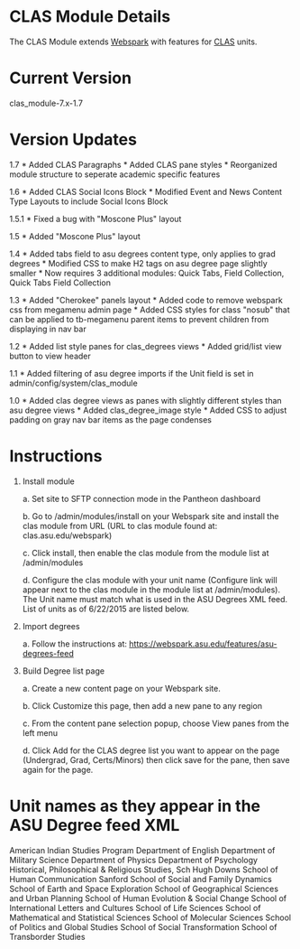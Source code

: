 # CLAS Module Details

The CLAS Module extends [Webspark](https://drupal.asu.edu/) with features for [CLAS](https://clas.asu.edu/) units.

# Current Version

clas_module-7.x-1.7

# Version Updates

1.7
	* Added CLAS Paragraphs
	* Added CLAS pane styles
	* Reorganized module structure to seperate academic specific features

1.6
	* Added CLAS Social Icons Block
	* Modified Event and News Content Type Layouts to include Social Icons Block

1.5.1
	* Fixed a bug with "Moscone Plus" layout

1.5
	* Added "Moscone Plus" layout

1.4
	* Added tabs field to asu degrees content type, only applies to grad degrees
	* Modified CSS to make H2 tags on asu degree page slightly smaller
	* Now requires 3 additional modules: Quick Tabs, Field Collection, Quick Tabs Field Collection

1.3
	* Added "Cherokee" panels layout
	* Added code to remove webspark css from megamenu admin page
	* Added CSS styles for class "nosub" that can be applied to tb-megamenu parent items to prevent children from displaying in nav bar

1.2
	* Added list style panes for clas_degrees views
	* Added grid/list view button to view header

1.1
	* Added filtering of asu degree imports if the Unit field is set in admin/config/system/clas_module

1.0
	* Added clas degree views as panes with slightly different styles than asu degree views
	* Added clas_degree_image style
	* Added CSS to adjust padding on gray nav bar items as the page condenses

# Instructions

1. Install module

	a.	Set site to SFTP connection mode in the Pantheon dashboard

	b.	Go to /admin/modules/install on your Webspark site and install the clas module from URL (URL to clas module found at: clas.asu.edu/webspark)

	c.	Click install, then enable the clas module from the module list at /admin/modules

	d.	Configure the clas module with your unit name (Configure link will appear next to the clas module in the module list at /admin/modules). The Unit name must match what is used in the ASU Degrees XML feed. List of units as of 6/22/2015 are listed below.

2. Import degrees

	a.	Follow the instructions at: https://webspark.asu.edu/features/asu-degrees-feed

3. Build Degree list page

	a.	Create a new content page on your Webspark site.

	b.	Click Customize this page, then add a new pane to any region

	c.	From the content pane selection popup, choose View panes from the left menu

	d.	Click Add for the CLAS degree list you want to appear on the page (Undergrad, Grad, Certs/Minors) then click save for the pane, then save again for the page.

# Unit names as they appear in the ASU Degree feed XML

American Indian Studies Program
Department of English
Department of Military Science
Department of Physics
Department of Psychology
Historical, Philosophical &amp; Religious Studies, Sch
Hugh Downs School of Human Communication
Sanford School of Social and Family Dynamics
School of Earth and Space Exploration
School of Geographical Sciences and Urban Planning
School of Human Evolution &amp; Social Change
School of International Letters and Cultures
School of Life Sciences
School of Mathematical and Statistical Sciences
School of Molecular Sciences
School of Politics and Global Studies
School of Social Transformation
School of Transborder Studies
